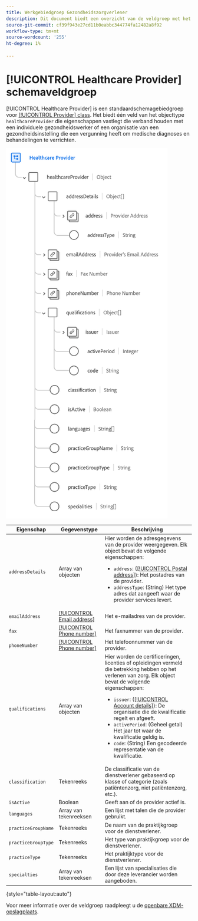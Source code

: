 ```yaml
---
title: Werkgebiedgroep Gezondheidszorgverlener
description: Dit document biedt een overzicht van de veldgroep met het schema van de zorgleverancier.
source-git-commit: cf39f943e27cd11b0eabbc344774fa12482a8f92
workflow-type: tm+mt
source-wordcount: '255'
ht-degree: 1%

---
```


# [!UICONTROL Healthcare Provider] schemaveldgroep

[!UICONTROL Healthcare Provider] is een standaardschemagebiedgroep voor [[!UICONTROL Provider] class](../../classes/provider.md). Het biedt één veld van het objecttype `healthcareProvider` die eigenschappen vastlegt die verband houden met een individuele gezondheidswerker of een organisatie van een gezondheidsinstelling die een vergunning heeft om medische diagnoses en behandelingen te verrichten.

![](../../images/field-groups/healthcare-provider.png)

| Eigenschap | Gegevenstype | Beschrijving |
| --- | --- | --- |
| `addressDetails` | Array van objecten | Hier worden de adresgegevens van de provider weergegeven. Elk object bevat de volgende eigenschappen: <ul><li>`address`: ([[!UICONTROL Postal address]](../../data-types/postal-address.md)): Het postadres van de provider.</li><li>`addressType`: (String) Het type adres dat aangeeft waar de provider services levert.</li></ul> |
| `emailAddress` | [[!UICONTROL Email address]](../../data-types/email-address.md) | Het e-mailadres van de provider. |
| `fax` | [[!UICONTROL Phone number]](../../data-types/phone-number.md) | Het faxnummer van de provider. |
| `phoneNumber` | [[!UICONTROL Phone number]](../../data-types/phone-number.md) | Het telefoonnummer van de provider. |
| `qualifications` | Array van objecten | Hier worden de certificeringen, licenties of opleidingen vermeld die betrekking hebben op het verlenen van zorg. Elk object bevat de volgende eigenschappen: <ul><li>`issuer`: ([[!UICONTROL Account details]](../../data-types/account-details.md)): De organisatie die de kwalificatie regelt en afgeeft.</li><li>`activePeriod`: (Geheel getal) Het jaar tot waar de kwalificatie geldig is.</li><li>`code`: (String) Een gecodeerde representatie van de kwalificatie.</li></ul> |
| `classification` | Tekenreeks | De classificatie van de dienstverlener gebaseerd op klasse of categorie (zoals patiëntenzorg, niet patiëntenzorg, etc.). |
| `isActive` | Boolean | Geeft aan of de provider actief is. |
| `languages` | Array van tekenreeksen | Een lijst met talen die de provider gebruikt. |
| `practiceGroupName` | Tekenreeks | De naam van de praktijkgroep voor de dienstverlener. |
| `practiceGroupType` | Tekenreeks | Het type van praktijkgroep voor de dienstverlener. |
| `practiceType` | Tekenreeks | Het praktijktype voor de dienstverlener. |
| `specialties` | Array van tekenreeksen | Een lijst van specialisaties die door deze leverancier worden aangeboden. |

{style=&quot;table-layout:auto&quot;}

Voor meer informatie over de veldgroep raadpleegt u de [openbare XDM-opslagplaats](https://github.com/adobe/xdm/blob/master/components/fieldgroups/provider/healthcare-provider-details.schema.json).

